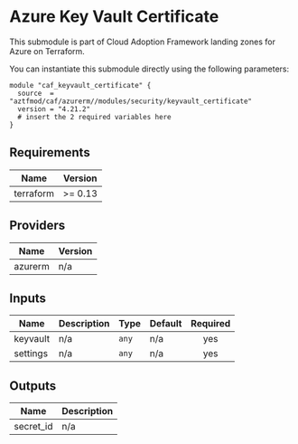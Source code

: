 # Azure Key Vault Certificate

This submodule is part of Cloud Adoption Framework landing zones for Azure on Terraform.

You can instantiate this submodule directly using the following parameters:

```
module "caf_keyvault_certificate" {
  source  = "aztfmod/caf/azurerm//modules/security/keyvault_certificate"
  version = "4.21.2"
  # insert the 2 required variables here
}
```

<!-- BEGINNING OF PRE-COMMIT-TERRAFORM DOCS HOOK -->
## Requirements

| Name | Version |
|------|---------|
| terraform | >= 0.13 |

## Providers

| Name | Version |
|------|---------|
| azurerm | n/a |

## Inputs

| Name | Description | Type | Default | Required |
|------|-------------|------|---------|:--------:|
| keyvault | n/a | `any` | n/a | yes |
| settings | n/a | `any` | n/a | yes |

## Outputs

| Name | Description |
|------|-------------|
| secret\_id | n/a |

<!-- END OF PRE-COMMIT-TERRAFORM DOCS HOOK -->